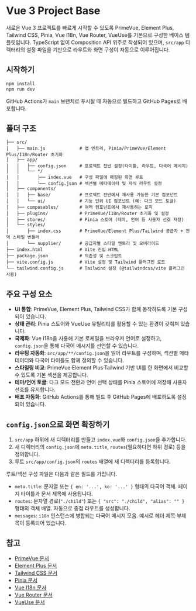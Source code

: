 # Vue 3 Project Base

새로운 Vue 3 프로젝트를 빠르게 시작할 수 있도록 PrimeVue, Element Plus, Tailwind CSS, Pinia, Vue I18n, Vue Router, VueUse를 기본으로 구성한 베이스 템플릿입니다. TypeScript 없이 Composition API 위주로 작성되어 있으며, `src/app` 디렉터리의 설정 파일을 기반으로 라우트와 화면 구성이 자동으로 이루어집니다.

## 시작하기

```bash
npm install
npm run dev
```

GitHub Actions가 `main` 브랜치로 푸시될 때 자동으로 빌드하고 GitHub Pages로 배포합니다.

## 폴더 구조

```
├── src/
│   ├── main.js             # 앱 엔트리, Pinia/PrimeVue/Element Plus/I18n/Router 초기화
│   ├── app/
│   │   ├── config.json     # 프로젝트 전반 설정(타이틀, 라우트, 다국어 메시지)
│   │   └── */
│   │       ├── index.vue   # 구성 파일에 매핑된 화면 루트
│   │       └── config.json # 섹션별 메타데이터 및 자식 라우트 설정
│   ├── components/
│   │   ├── base/           # 프로젝트 전반에서 재사용 가능한 기본 컴포넌트
│   │   └── ui/             # 기능 단위 UI 컴포넌트 (예: 다크 모드 토글)
│   ├── composables/        # 여러 컴포넌트에서 재사용하는 로직
│   ├── plugins/            # PrimeVue/I18n/Router 초기화 및 설정
│   ├── stores/             # Pinia 스토어 (테마, 언어 등 사용자 선호 저장)
│   └── styles/
│       ├── index.css       # PrimeVue/Element Plus/Tailwind 공급자 + 전역 스타일 번들러
│       └── supplier/       # 공급자별 스타일 엔트리 및 오버라이드
├── index.html              # Vite 진입 HTML
├── package.json            # 의존성 및 스크립트
├── vite.config.js          # Vite 설정 및 Tailwind 플러그인 로드
└── tailwind.config.js      # Tailwind 설정 (@tailwindcss/vite 플러그인 사용)
```

## 주요 구성 요소

- **UI 통합**: PrimeVue, Element Plus, Tailwind CSS가 함께 동작하도록 기본 구성되어 있습니다.
- **상태 관리**: Pinia 스토어와 VueUse 유틸리티를 활용할 수 있는 환경이 갖춰져 있습니다.
- **국제화**: Vue I18n을 사용해 기본 로케일을 브라우저 언어로 설정하고, `config.json`을 통해 다국어 메시지를 선언할 수 있습니다.
- **라우팅 자동화**: `src/app/**/config.json`을 읽어 라우트를 구성하며, 섹션별 메타데이터와 다국어 타이틀도 함께 정의할 수 있습니다.
- **스타일링 비교**: PrimeVue·Element Plus·Tailwind 기반 UI를 한 화면에서 비교할 수 있도록 기본 섹션을 제공합니다.
- **테마/언어 토글**: 다크 모드 전환과 언어 선택 상태를 Pinia 스토어에 저장해 사용자 선호를 유지합니다.
- **배포 자동화**: GitHub Actions를 통해 빌드 후 GitHub Pages에 배포하도록 설정되어 있습니다.

## `config.json`으로 화면 확장하기

1. `src/app` 하위에 새 디렉터리를 만들고 `index.vue`와 `config.json`을 추가합니다.
2. 새 디렉터리의 `config.json`에 `meta.title`, `routes`(필요하다면 하위 경로) 등을 정의합니다.
3. 루트 `src/app/config.json`의 `routes` 배열에 새 디렉터리를 등록합니다.

루트/섹션 구성 파일은 다음과 같은 필드를 가집니다.

- `meta.title`: 문자열 또는 `{ en: '...', ko: '...' }` 형태의 다국어 객체. 페이지 타이틀과 문서 제목에 사용됩니다.
- `routes`: 문자열 경로(`"./child"`) 또는 `{ "src": "./child", "alias": "" }` 형태의 객체 배열. 자동으로 중첩 라우트를 생성합니다.
- `messages`: `i18n` 인스턴스에 병합되는 다국어 메시지 모음. 예시로 헤더 제목·부제목이 등록되어 있습니다.

## 참고

- [PrimeVue 문서](https://primevue.org/)
- [Element Plus 문서](https://element-plus.org/)
- [Tailwind CSS 문서](https://tailwindcss.com/)
- [Pinia 문서](https://pinia.vuejs.org/)
- [Vue I18n 문서](https://vue-i18n.intlify.dev/)
- [Vue Router 문서](https://router.vuejs.org/)
- [VueUse 문서](https://vueuse.org/)
